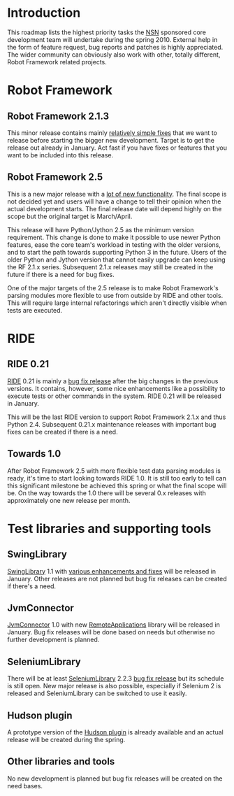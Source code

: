 

# Introduction #

This roadmap lists the highest priority tasks the [NSN](http://nsn.com) sponsored core development team will undertake during the spring 2010. External help in the form of feature request, bug reports and patches is highly appreciated. The wider community can obviously also work with other, totally different, Robot Framework related projects.

# Robot Framework #

## Robot Framework 2.1.3 ##

This minor release contains mainly [relatively simple fixes](http://code.google.com/p/robotframework/issues/list?can=1&q=target%3D2.1.3) that we want to release before starting the
bigger new development. Target is to get the release out
already in January. Act fast if you have fixes or features that
you want to be included into this release.

## Robot Framework 2.5 ##

This is a new major release with a [lot of new functionality](http://code.google.com/p/robotframework/issues/list?can=1&q=target%3D2.5). The final
scope is not decided yet and users will have a change to tell
their opinion when the actual development starts. The final release date will
depend highly on the scope but the original target is March/April.

This release will have Python/Jython 2.5 as the minimum version requirement.
This change is done to make it possible to use newer Python features, ease the core team's workload in testing with the older
versions, and to start the path towards supporting Python 3 in the
future. Users of the older Python and Jython version that cannot easily upgrade can keep using the RF 2.1.x series. Subsequent 2.1.x releases may still be created in the future if there is a need for bug fixes.

One of the major targets of the 2.5 release is to make Robot Framework's parsing
modules more flexible to use from outside by RIDE and other tools.
This will require large internal refactorings which aren't directly
visible when tests are executed.


# RIDE #

## RIDE 0.21 ##

[RIDE](http://code.google.com/p/robotframework-ride) 0.21 is mainly a [bug fix release](http://code.google.com/p/robotframework-ride/issues/list?can=1&q=target%3D0.21) after the big changes in the previous
versions. It contains, however, some nice enhancements like a possibility to execute tests
or other commands in the system. RIDE 0.21 will be released in January.

This will be the last RIDE version to support Robot Framework 2.1.x and thus Python
2.4. Subsequent 0.21.x maintenance releases with important bug fixes can be created if there is a need.

## Towards 1.0 ##

After Robot Framework 2.5 with more flexible test data parsing modules is ready,
it's time to start looking towards RIDE 1.0. It is still too early to
tell can this significant milestone be achieved this spring or what the
final scope will be. On the way towards the 1.0 there will be several 0.x releases with approximately one new release per month.


# Test libraries and supporting tools #

## SwingLibrary ##

[SwingLibrary](http://code.google.com/p/robotframework-swinglibrary) 1.1 with [various enhancements and fixes](http://code.google.com/p/robotframework-swinglibrary/issues/list?can=1&q=target%3D1.1) will be released in January. Other releases
are not planned but bug fix releases can be created if there's a need.

## JvmConnector ##

[JvmConnector](http://code.google.com/p/robotframework-javatools/wiki/JvmConnector) 1.0 with new [RemoteApplications](http://code.google.com/p/robotframework-javatools/wiki/RemoteApplications) library will be released in January. Bug fix releases will be done based on needs but otherwise no further development is planned.

## SeleniumLibrary ##

There will be at least [SeleniumLibrary](http://code.google.com/p/robotframework-seleniumlibrary) 2.2.3 [bug fix release](http://code.google.com/p/robotframework-seleniumlibrary/issues/list?can=1&q=target%3D2.2.3) but its schedule is still
open. New major release is also possible, especially if Selenium 2 is
released and SeleniumLibrary can be switched to use it easily.

## Hudson plugin ##

A prototype version of the [Hudson plugin](http://code.google.com/p/robotframework-javatools/wiki/HudsonPlugin) is already available and an
actual release will be created during the spring.

## Other libraries and tools ##

No new development is planned but bug fix releases will be created on
the need bases.